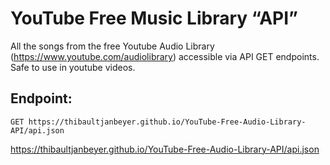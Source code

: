 # YouTube Free Music Library “API”

All the songs from the free Youtube Audio Library (https://www.youtube.com/audiolibrary) accessible via API GET endpoints.
Safe to use in youtube videos.

## Endpoint:

`GET https://thibaultjanbeyer.github.io/YouTube-Free-Audio-Library-API/api.json`

https://thibaultjanbeyer.github.io/YouTube-Free-Audio-Library-API/api.json
